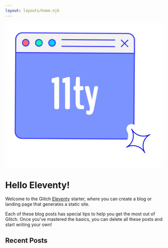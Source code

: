```yaml
---
layout: layouts/home.njk
---
```

<div class="illo-container">
  <img src="/static/illustration.svg" class="illustration" style="align: right" alt="Eleventy!">
</div>

# Hello Eleventy!

Welcome to the Glitch [Eleventy](https://www.11ty.dev/) starter, where you can create a blog or landing page that generates a static site.

Each of these blog posts has special tips to help you get the most out of Glitch. Once you've mastered the basics, you can delete all these posts and start writing your own!


## Recent Posts